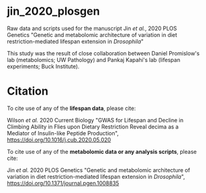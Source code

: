 # jin_2020_plosgen

Raw data and scripts used for the manuscript Jin *et al.*, 2020 PLOS Genetics "Genetic and metabolomic architecture of variation in diet restriction-mediated lifespan extension in *Drosophila*"

This study was the result of close collaboration between Daniel Promislow's lab (metabolomics; UW Pathology) and Pankaj Kapahi's lab (lifespan experiments; Buck Institute).


# Citation
To cite use of any of the **lifespan data**, please cite:

Wilson *et al.* 2020 Current Biology "GWAS for Lifespan and Decline in Climbing Ability in Flies upon Dietary Restriction Reveal decima as a Mediator of Insulin-like Peptide Production", https://doi.org/10.1016/j.cub.2020.05.020

To cite use of any of the **metabolomic data or any analysis scripts**, please cite:

Jin *et al.* 2020 PLOS Genetics "Genetic and metabolomic architecture of variation in diet restriction-mediated lifespan extension in *Drosophila*", https://doi.org/10.1371/journal.pgen.1008835
